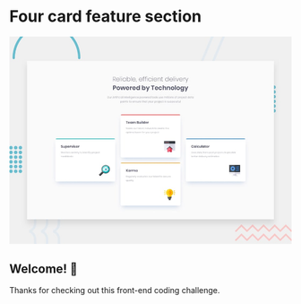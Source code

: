 # Four card feature section

![Design preview for the Four card feature section coding challenge](./design/desktop-preview.jpg)

## Welcome! 👋

Thanks for checking out this front-end coding challenge.

